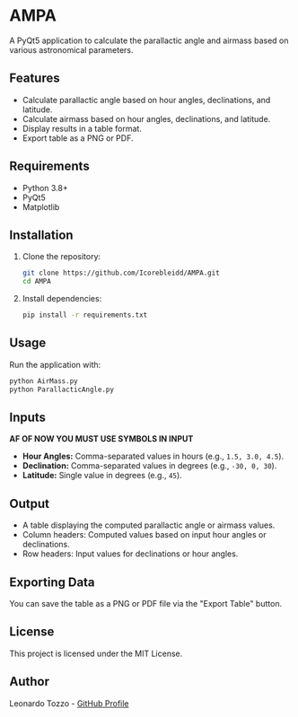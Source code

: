 # AMPA

A PyQt5 application to calculate the parallactic angle and airmass based on various astronomical parameters.

## Features
- Calculate parallactic angle based on hour angles, declinations, and latitude.
- Calculate airmass based on hour angles, declinations, and latitude.
- Display results in a table format.
- Export table as a PNG or PDF.

## Requirements
- Python 3.8+
- PyQt5
- Matplotlib

## Installation
1. Clone the repository:
   ```bash
   git clone https://github.com/Icorebleidd/AMPA.git
   cd AMPA
   ```
2. Install dependencies:
   ```bash
   pip install -r requirements.txt
   ```

## Usage
Run the application with:
```bash
python AirMass.py
python ParallacticAngle.py
```

## Inputs
**AF OF NOW YOU MUST USE SYMBOLS IN INPUT**
- **Hour Angles:** Comma-separated values in hours (e.g., `1.5, 3.0, 4.5`).
- **Declination:** Comma-separated values in degrees (e.g., `-30, 0, 30`).
- **Latitude:** Single value in degrees (e.g., `45`).

## Output
- A table displaying the computed parallactic angle or airmass values.
- Column headers: Computed values based on input hour angles or declinations.
- Row headers: Input values for declinations or hour angles.

## Exporting Data
You can save the table as a PNG or PDF file via the "Export Table" button.

## License
This project is licensed under the MIT License.

## Author
Leonardo Tozzo - [GitHub Profile](https://github.com/Icorebleidd)
